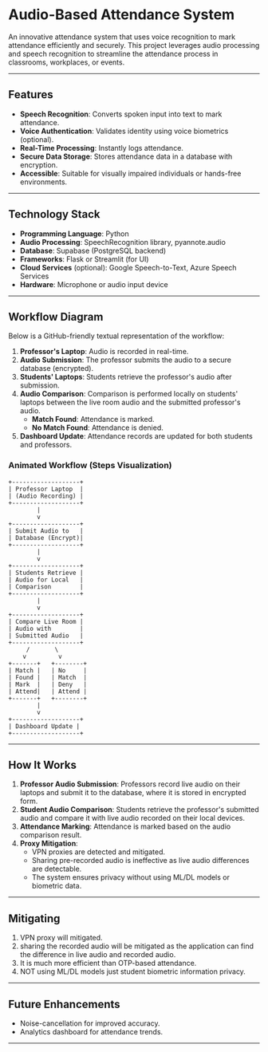 # Audio-Based Attendance System

An innovative attendance system that uses voice recognition to mark attendance efficiently and securely. This project leverages audio processing and speech recognition to streamline the attendance process in classrooms, workplaces, or events.

---

## Features

- **Speech Recognition**: Converts spoken input into text to mark attendance.
- **Voice Authentication**: Validates identity using voice biometrics (optional).
- **Real-Time Processing**: Instantly logs attendance.
- **Secure Data Storage**: Stores attendance data in a database with encryption.
- **Accessible**: Suitable for visually impaired individuals or hands-free environments.

---

## Technology Stack

- **Programming Language**: Python
- **Audio Processing**: SpeechRecognition library, pyannote.audio
- **Database**: Supabase (PostgreSQL backend)
- **Frameworks**: Flask or Streamlit (for UI)
- **Cloud Services** (optional): Google Speech-to-Text, Azure Speech Services
- **Hardware**: Microphone or audio input device

---

## Workflow Diagram

Below is a GitHub-friendly textual representation of the workflow:

1. **Professor's Laptop**: Audio is recorded in real-time.
2. **Audio Submission**: The professor submits the audio to a secure database (encrypted).
3. **Students' Laptops**: Students retrieve the professor's audio after submission.
4. **Audio Comparison**: Comparison is performed locally on students' laptops between the live room audio and the submitted professor's audio.
   - **Match Found**: Attendance is marked.
   - **No Match Found**: Attendance is denied.
5. **Dashboard Update**: Attendance records are updated for both students and professors.

### Animated Workflow (Steps Visualization)

```ascii
+-------------------+
| Professor Laptop  |
| (Audio Recording) |
+-------------------+
        |
        v
+-------------------+
| Submit Audio to   |
| Database (Encrypt)|
+-------------------+
        |
        v
+-------------------+
| Students Retrieve |
| Audio for Local   |
| Comparison        |
+-------------------+
        |
        v
+-------------------+
| Compare Live Room |
| Audio with        |
| Submitted Audio   |
+-------------------+
     /       \
    v         v
+-------+   +--------+
| Match |   | No     |
| Found |   | Match  |
| Mark  |   | Deny   |
| Attend|   | Attend |
+-------+   +--------+
        |
        v
+-------------------+
| Dashboard Update |
+-------------------+
```

---

## How It Works

1. **Professor Audio Submission**: Professors record live audio on their laptops and submit it to the database, where it is stored in encrypted form.
2. **Student Audio Comparison**: Students retrieve the professor's submitted audio and compare it with live audio recorded on their local devices.
3. **Attendance Marking**: Attendance is marked based on the audio comparison result.
4. **Proxy Mitigation**:
   - VPN proxies are detected and mitigated.
   - Sharing pre-recorded audio is ineffective as live audio differences are detectable.
   - The system ensures privacy without using ML/DL models or biometric data.
  

---

## Mitigating

1. VPN proxy will mitigated.
2. sharing the recorded audio will be mitigated as the application can find the difference in live audio and recorded audio.
3. It is much more efficient than OTP-based attendance.
4. NOT using ML/DL models just student biometric information privacy.


---

## Future Enhancements

- Noise-cancellation for improved accuracy.
- Analytics dashboard for attendance trends.

---
